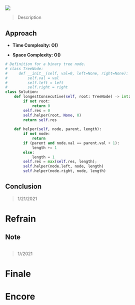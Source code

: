# 

![](https://img.shields.io/badge/Difficulty-Medium-%23f0ad4e)

> Description
> 
> 

## Approach


- **Time Complexity: O()**

- **Space Complexity: O()**

```python
# Definition for a binary tree node.
# class TreeNode:
#     def __init__(self, val=0, left=None, right=None):
#         self.val = val
#         self.left = left
#         self.right = right
class Solution:
    def longestConsecutive(self, root: TreeNode) -> int:
        if not root:
            return 0
        self.res = 0
        self.helper(root, None, 0)
        return self.res
    
    def helper(self, node, parent, length):
        if not node:
            return
        if (parent and node.val == parent.val + 1):
            length += 1
        else:
            length = 1
        self.res = max(self.res, length);
        self.helper(node.left, node, length)
        self.helper(node.right, node, length)
```


## Conclusion

> 1/21/2021

# Refrain

## Note

```python

```

> 1//2021

# Finale

# Encore